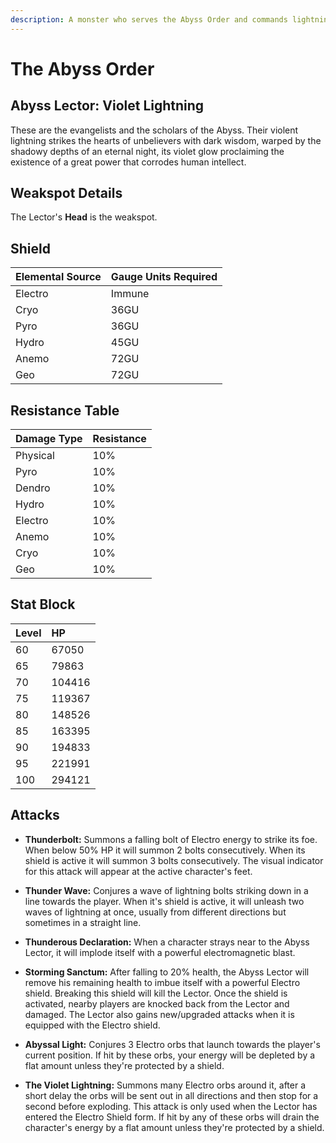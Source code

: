 ```yaml
---
description: A monster who serves the Abyss Order and commands lightning while singing the praises of the darkness..
---
```


# The Abyss Order

## Abyss Lector: Violet Lightning

These are the evangelists and the scholars of the Abyss. Their violent lightning strikes the hearts of unbelievers with dark wisdom, warped by the shadowy depths of an eternal night, its violet glow proclaiming the existence of a great power that corrodes human intellect.

## Weakspot Details

The Lector's **Head** is the weakspot. 

## Shield

| Elemental Source | Gauge Units Required |
| :--- | :--- |
| Electro | Immune |
| Cryo | 36GU |
| Pyro | 36GU |
| Hydro | 45GU |
| Anemo | 72GU |
| Geo | 72GU |

## Resistance Table

| Damage Type | Resistance |
| :--- | :--- |
| Physical | 10% |
| Pyro | 10% |
| Dendro | 10% |
| Hydro | 10% |
| Electro | 10% |
| Anemo | 10% |
| Cryo | 10% |
| Geo | 10% |

## Stat Block

| Level | HP |
| :--- | :--- |
| 60 | 67050 |
| 65 | 79863 |
| 70 | 104416 |
| 75 | 119367 |
| 80 | 148526 |
| 85 | 163395 |
| 90 | 194833 |
| 95 | 221991 |
| 100 | 294121 |

## Attacks  
* **Thunderbolt:** Summons a falling bolt of Electro energy to strike its foe. When below 50% HP it will summon 2 bolts consecutively. When its shield is active it will summon 3 bolts consecutively. The visual indicator for this attack will appear at the active character's feet.

* **Thunder Wave:** Conjures a wave of lightning bolts striking down in a line towards the player. When it's shield is active, it will unleash two waves of lightning at once, usually from different directions but sometimes in a straight line.

* **Thunderous Declaration:** When a character strays near to the Abyss Lector, it will implode itself with a powerful electromagnetic blast.

* **Storming Sanctum:** After falling to 20% health, the Abyss Lector will remove his remaining health to imbue itself with a powerful Electro shield. Breaking this shield will kill the Lector. Once the shield is activated, nearby players are knocked back from the Lector and damaged. The Lector also gains new/upgraded attacks when it is equipped with the Electro shield.

* **Abyssal Light:** Conjures 3 Electro orbs that launch towards the player's current position. If hit by these orbs, your energy will be depleted by a flat amount unless they're protected by a shield.

* **The Violet Lightning:** Summons many Electro orbs around it, after a short delay the orbs will be sent out in all directions and then stop for a second before exploding. This attack is only used when the Lector has entered the Electro Shield form. If hit by any of these orbs will drain the character's energy by a flat amount unless they're protected by a shield.
